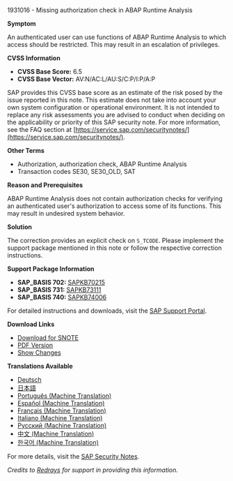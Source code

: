 1931016 - Missing authorization check in ABAP Runtime Analysis

**Symptom**

An authenticated user can use functions of ABAP Runtime Analysis to which access should be restricted. This may result in an escalation of privileges.

**CVSS Information**

- **CVSS Base Score:** 6.5
- **CVSS Base Vector:** AV:N/AC:L/AU:S/C:P/I:P/A:P

SAP provides this CVSS base score as an estimate of the risk posed by the issue reported in this note. This estimate does not take into account your own system configuration or operational environment. It is not intended to replace any risk assessments you are advised to conduct when deciding on the applicability or priority of this SAP security note. For more information, see the FAQ section at [https://service.sap.com/securitynotes/](https://service.sap.com/securitynotes/).

**Other Terms**

- Authorization, authorization check, ABAP Runtime Analysis
- Transaction codes SE30, SE30_OLD, SAT

**Reason and Prerequisites**

ABAP Runtime Analysis does not contain authorization checks for verifying an authenticated user's authorization to access some of its functions. This may result in undesired system behavior.

**Solution**

The correction provides an explicit check on `S_TCODE`. Please implement the support package mentioned in this note or follow the respective correction instructions.

**Support Package Information**

- **SAP_BASIS 702:** [SAPKB70215](https://me.sap.com/supportpackage/SAPKB70215)
- **SAP_BASIS 731:** [SAPKB73111](https://me.sap.com/supportpackage/SAPKB73111)
- **SAP_BASIS 740:** [SAPKB74006](https://me.sap.com/supportpackage/SAPKB74006)

For detailed instructions and downloads, visit the [SAP Support Portal](https://me.sap.com/).

**Download Links**

- [Download for SNOTE](https://notesdownloads.sap.com/note/0040000011408222017)
- [PDF Version](https://me.sap.com/sap/support/sfm/notes/print/0001931016?language=en-US&token=BA5F341EA38CE196C694DA44D16FE038)
- [Show Changes](https://me.sap.com/notesLatestChanges/0001931016/E/diff)

**Translations Available**

- [Deutsch](https://me.sap.com/notes/0001931016/D)
- [日本語](https://me.sap.com/notes/0001931016/J)
- [Português (Machine Translation)](https://me.sap.com/notes/0001931016/P)
- [Español (Machine Translation)](https://me.sap.com/notes/0001931016/S)
- [Français (Machine Translation)](https://me.sap.com/notes/0001931016/F)
- [Italiano (Machine Translation)](https://me.sap.com/notes/0001931016/I)
- [Русский (Machine Translation)](https://me.sap.com/notes/0001931016/R)
- [中文 (Machine Translation)](https://me.sap.com/notes/0001931016/1)
- [한국어 (Machine Translation)](https://me.sap.com/notes/0001931016/3)

For more details, visit the [SAP Security Notes](https://me.sap.com/securitynotes/).

*Credits to [Redrays](https://redrays.io) for support in providing this information.*